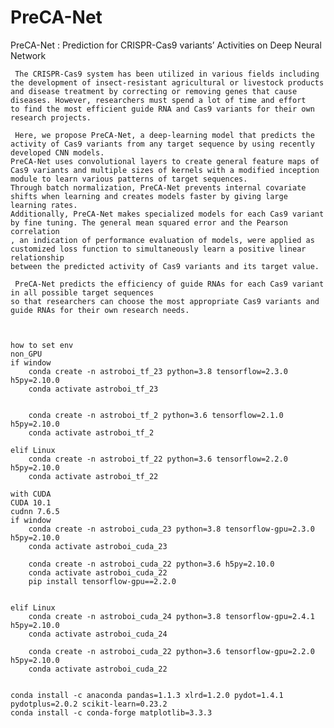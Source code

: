 # PreCA-Net
PreCA-Net : Prediction for CRISPR-Cas9 variants’ Activities on Deep Neural Network

    
     The CRISPR-Cas9 system has been utilized in various fields including the development of insect-resistant agricultural or livestock products 
    and disease treatment by correcting or removing genes that cause diseases. However, researchers must spend a lot of time and effort 
    to find the most efficient guide RNA and Cas9 variants for their own research projects.
    
     Here, we propose PreCA-Net, a deep-learning model that predicts the activity of Cas9 variants from any target sequence by using recently developed CNN models. 
    PreCA-Net uses convolutional layers to create general feature maps of Cas9 variants and multiple sizes of kernels with a modified inception module to learn various patterns of target sequences. 
    Through batch normalization, PreCA-Net prevents internal covariate shifts when learning and creates models faster by giving large learning rates. 
    Additionally, PreCA-Net makes specialized models for each Cas9 variant by fine tuning. The general mean squared error and the Pearson correlation
    , an indication of performance evaluation of models, were applied as customized loss function to simultaneously learn a positive linear relationship 
    between the predicted activity of Cas9 variants and its target value.
    
     PreCA-Net predicts the efficiency of guide RNAs for each Cas9 variant in all possible target sequences 
    so that researchers can choose the most appropriate Cas9 variants and guide RNAs for their own research needs. 


    
    how to set env
    non_GPU
    if window
        conda create -n astroboi_tf_23 python=3.8 tensorflow=2.3.0 h5py=2.10.0
        conda activate astroboi_tf_23
    
    
        conda create -n astroboi_tf_2 python=3.6 tensorflow=2.1.0 h5py=2.10.0
        conda activate astroboi_tf_2
    
    elif Linux
        conda create -n astroboi_tf_22 python=3.6 tensorflow=2.2.0 h5py=2.10.0
        conda activate astroboi_tf_22
    
    with CUDA
    CUDA 10.1
    cudnn 7.6.5
    if window
        conda create -n astroboi_cuda_23 python=3.8 tensorflow-gpu=2.3.0 h5py=2.10.0
        conda activate astroboi_cuda_23
    
        conda create -n astroboi_cuda_22 python=3.6 h5py=2.10.0
        conda activate astroboi_cuda_22
        pip install tensorflow-gpu==2.2.0
    
    
    elif Linux
        conda create -n astroboi_cuda_24 python=3.8 tensorflow-gpu=2.4.1 h5py=2.10.0
        conda activate astroboi_cuda_24
    
        conda create -n astroboi_cuda_22 python=3.6 tensorflow-gpu=2.2.0 h5py=2.10.0
        conda activate astroboi_cuda_22
    
    
    conda install -c anaconda pandas=1.1.3 xlrd=1.2.0 pydot=1.4.1 pydotplus=2.0.2 scikit-learn=0.23.2
    conda install -c conda-forge matplotlib=3.3.3

